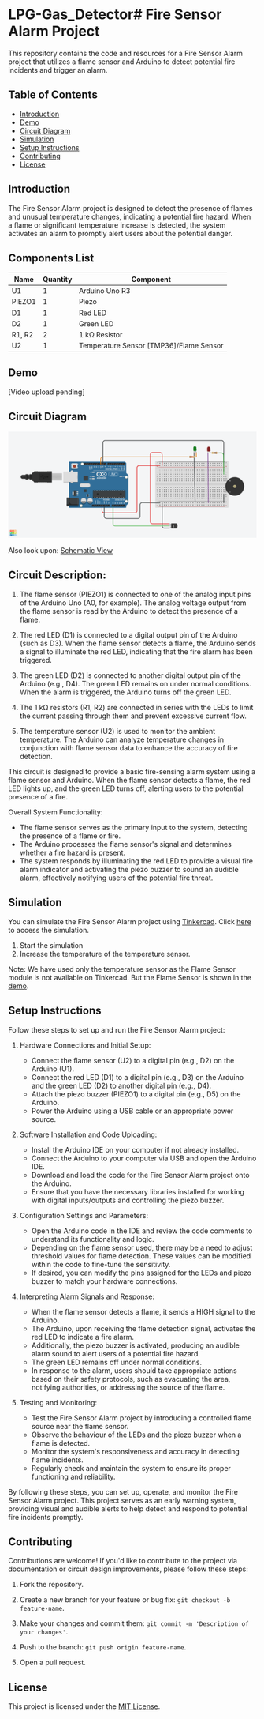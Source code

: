 # LPG-Gas_Detector# Fire Sensor Alarm Project

This repository contains the code and resources for a Fire Sensor Alarm project that utilizes a flame sensor and Arduino to detect potential fire incidents and trigger an alarm.

## Table of Contents

- [Introduction](#introduction)
- [Demo](#demo)
- [Circuit Diagram](#circuit-diagram)
- [Simulation](#simulation)
- [Setup Instructions](#setup-instructions)
- [Contributing](#contributing)
- [License](#license)

## Introduction

The Fire Sensor Alarm project is designed to detect the presence of flames and unusual temperature changes, indicating a potential fire hazard. When a flame or significant temperature increase is detected, the system activates an alarm to promptly alert users about the potential danger.

## Components List

| Name   | Quantity | Component                |
|--------|----------|--------------------------|
| U1     | 1        | Arduino Uno R3           |
| PIEZO1 | 1        | Piezo                    |
| D1     | 1        | Red LED                  |
| D2     | 1        | Green LED                |
| R1, R2 | 2        | 1 kΩ Resistor            |
| U2     | 1        | Temperature Sensor [TMP36]/Flame Sensor|


## Demo

[Video upload pending]

## Circuit Diagram

![Circuit Diagram](https://github.com/adityakanu/Fire-Alarm-Sensor/blob/0805cbb021270aadbb464f752a95485cd2f7fbc1/Fire%20alarm%20sensor.png)

Also look upon: [Schematic View](https://github.com/adityakanu/Fire-Alarm-Sensor/blob/0805cbb021270aadbb464f752a95485cd2f7fbc1/Fire%20Sensing%20Alarm.pdf)

## Circuit Description:

1. The flame sensor (PIEZO1) is connected to one of the analog input pins of the Arduino Uno (A0, for example). The analog voltage output from the flame sensor is read by the Arduino to detect the presence of a flame.

2. The red LED (D1) is connected to a digital output pin of the Arduino (such as D3). When the flame sensor detects a flame, the Arduino sends a signal to illuminate the red LED, indicating that the fire alarm has been triggered.

3. The green LED (D2) is connected to another digital output pin of the Arduino (e.g., D4). The green LED remains on under normal conditions. When the alarm is triggered, the Arduino turns off the green LED.

4. The 1 kΩ resistors (R1, R2) are connected in series with the LEDs to limit the current passing through them and prevent excessive current flow.

5. The temperature sensor (U2) is used to monitor the ambient temperature. The Arduino can analyze temperature changes in conjunction with flame sensor data to enhance the accuracy of fire detection.

This circuit is designed to provide a basic fire-sensing alarm system using a flame sensor and Arduino. When the flame sensor detects a flame, the red LED lights up, and the green LED turns off, alerting users to the potential presence of a fire.

Overall System Functionality:
 - The flame sensor serves as the primary input to the system, detecting the presence of a flame or fire.
 - The Arduino processes the flame sensor's signal and determines whether a fire hazard is present.
 - The system responds by illuminating the red LED to provide a visual fire alarm indicator and activating the piezo buzzer to sound an audible alarm, effectively notifying users of the potential fire threat.

## Simulation

You can simulate the Fire Sensor Alarm project using [Tinkercad](https://www.tinkercad.com/). Click [here](https://www.tinkercad.com/things/1iVVr0knjMJ) to access the simulation.

1. Start the simulation
2. Increase the temperature of the temperature sensor.

Note: We have used only the temperature sensor as the Flame Sensor module is not available on Tinkercad. But the Flame Sensor is shown in the [demo](#demo).

## Setup Instructions

Follow these steps to set up and run the Fire Sensor Alarm project:

1. Hardware Connections and Initial Setup:
   - Connect the flame sensor (U2) to a digital pin (e.g., D2) on the Arduino (U1).
   - Connect the red LED (D1) to a digital pin (e.g., D3) on the Arduino and the green LED (D2) to another digital pin (e.g., D4).
   - Attach the piezo buzzer (PIEZO1) to a digital pin (e.g., D5) on the Arduino.
   - Power the Arduino using a USB cable or an appropriate power source.

2. Software Installation and Code Uploading:
   - Install the Arduino IDE on your computer if not already installed.
   - Connect the Arduino to your computer via USB and open the Arduino IDE.
   - Download and load the code for the Fire Sensor Alarm project onto the Arduino.
   - Ensure that you have the necessary libraries installed for working with digital inputs/outputs and controlling the piezo buzzer.

3. Configuration Settings and Parameters:
   - Open the Arduino code in the IDE and review the code comments to understand its functionality and logic.
   - Depending on the flame sensor used, there may be a need to adjust threshold values for flame detection. These values can be modified within the code to fine-tune the sensitivity.
   - If desired, you can modify the pins assigned for the LEDs and piezo buzzer to match your hardware connections.

4. Interpreting Alarm Signals and Response:
   - When the flame sensor detects a flame, it sends a HIGH signal to the Arduino.
   - The Arduino, upon receiving the flame detection signal, activates the red LED to indicate a fire alarm.
   - Additionally, the piezo buzzer is activated, producing an audible alarm sound to alert users of a potential fire hazard.
   - The green LED remains off under normal conditions.
   - In response to the alarm, users should take appropriate actions based on their safety protocols, such as evacuating the area, notifying authorities, or addressing the source of the flame.

5. Testing and Monitoring:
   - Test the Fire Sensor Alarm project by introducing a controlled flame source near the flame sensor.
   - Observe the behaviour of the LEDs and the piezo buzzer when a flame is detected.
   - Monitor the system's responsiveness and accuracy in detecting flame incidents.
   - Regularly check and maintain the system to ensure its proper functioning and reliability.

By following these steps, you can set up, operate, and monitor the Fire Sensor Alarm project. This project serves as an early warning system, providing visual and audible alerts to help detect and respond to potential fire incidents promptly.

## Contributing

Contributions are welcome! If you'd like to contribute to the project via documentation or circuit design improvements, please follow these steps:

1. Fork the repository.

2. Create a new branch for your feature or bug fix: `git checkout -b feature-name`.

3. Make your changes and commit them: `git commit -m 'Description of your changes'`.

4. Push to the branch: `git push origin feature-name`.

5. Open a pull request.

## License

This project is licensed under the [MIT License](LICENSE).
